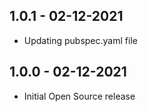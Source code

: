 ## 1.0.1 - 02-12-2021

* Updating pubspec.yaml file

## 1.0.0 - 02-12-2021

* Initial Open Source release
